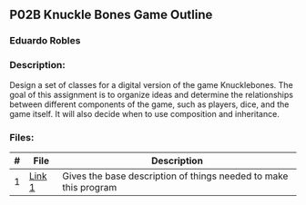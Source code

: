 ## P02B Knuckle Bones Game Outline
### Eduardo Robles
### Description:

Design a set of classes for a digital version of the game Knucklebones. The goal of this assignment is to organize ideas and determine the relationships between different components of the game, such as players, dice, and the game itself. It will also decide when to use composition and inheritance.
 
### Files:

|  #  |  File  |  Description  |
| :---: | ---------------- | -------------------------------------------------- |
|  1  |  [Link 1](https://github.com/EduardoMSU/OOP-2143/blob/main/Assignments/P02B/Knuckle%20Bones)  |  Gives the base description of things needed to make this program  |
